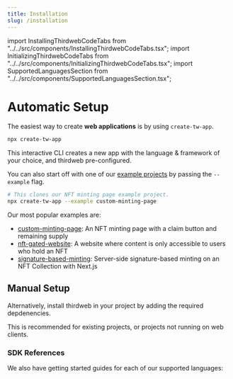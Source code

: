 ```yaml
---
title: Installation
slug: /installation
---
```


import InstallingThirdwebCodeTabs from "../../src/components/InstallingThirdwebCodeTabs.tsx";
import InitializingThirdwebCodeTabs from "../../src/components/InitializingThirdwebCodeTabs.tsx";
import SupportedLanguagesSection from "../../src/components/SupportedLanguagesSection.tsx";

# Automatic Setup

The easiest way to create **web applications** is by using `create-tw-app`.

```bash
npx create-tw-app
```

This interactive CLI creates a new app with the language & framework of your choice, and thirdweb pre-configured.

You can also start off with one of our [example projects](/examples) by passing the `--example` flag.

```bash
# This clones our NFT minting page example project.
npx create-tw-app --example custom-minting-page
```

Our most popular examples are:

- [custom-minting-page](https://github.com/thirdweb-example/custom-minting-page): An NFT minting page with a claim button and remaining supply
- [nft-gated-website](https://github.com/thirdweb-example/nft-gated-website): A website where content is only accessible to users who hold an NFT
- [signature-based-minting](https://github.com/thirdweb-example/signature-based-minting): Server-side signature-based minting on an NFT Collection with Next.js

## Manual Setup

Alternatively, install thirdweb in your project by adding the required depdenencies.

This is recommended for existing projects, or projects not running on web clients.

<InstallingThirdwebCodeTabs />

### SDK References

We also have getting started guides for each of our supported languages:

<SupportedLanguagesSection />
